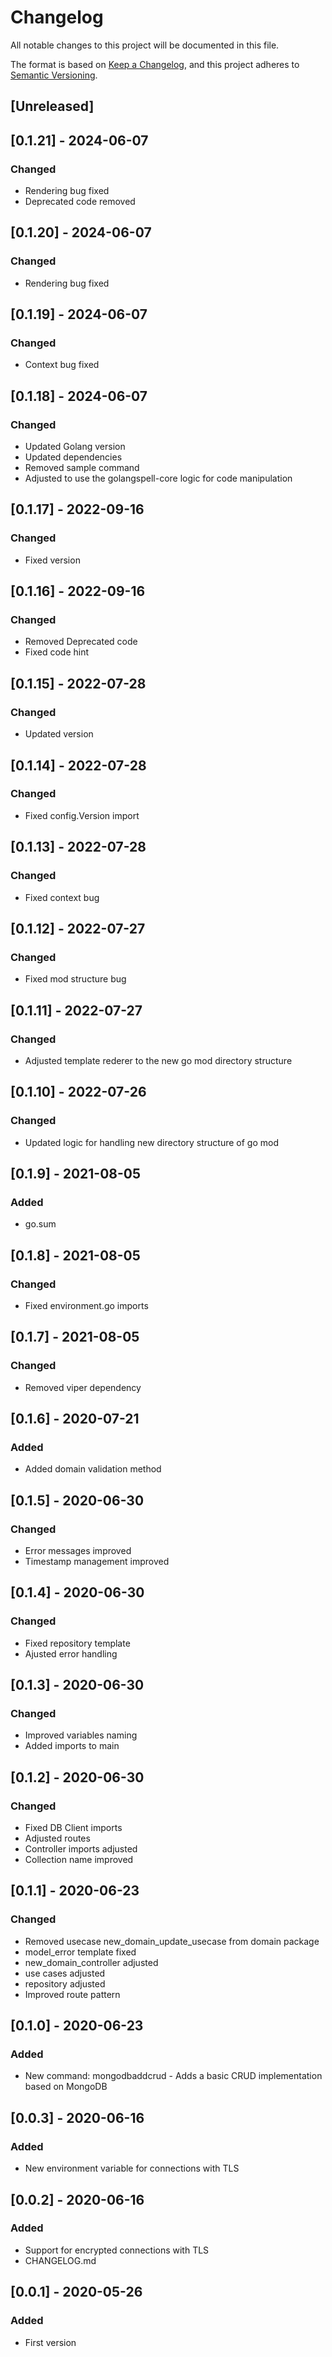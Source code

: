 # Changelog

All notable changes to this project will be documented in this file.

The format is based on [Keep a Changelog](https://keepachangelog.com/en/1.0.0/),
and this project adheres to [Semantic Versioning](https://semver.org/spec/v2.0.0.html).

## [Unreleased]

## [0.1.21] - 2024-06-07

### Changed
- Rendering bug fixed
- Deprecated code removed

## [0.1.20] - 2024-06-07

### Changed
- Rendering bug fixed

## [0.1.19] - 2024-06-07

### Changed
- Context bug fixed

## [0.1.18] - 2024-06-07

### Changed
- Updated Golang version
- Updated dependencies
- Removed sample command
- Adjusted to use the golangspell-core logic for code manipulation

## [0.1.17] - 2022-09-16

### Changed
- Fixed version

## [0.1.16] - 2022-09-16

### Changed
- Removed Deprecated code
- Fixed code hint

## [0.1.15] - 2022-07-28

### Changed
- Updated version

## [0.1.14] - 2022-07-28

### Changed
- Fixed config.Version import

## [0.1.13] - 2022-07-28

### Changed
- Fixed context bug 

## [0.1.12] - 2022-07-27

### Changed
- Fixed mod structure bug

## [0.1.11] - 2022-07-27

### Changed
- Adjusted template rederer to the new go mod directory structure

## [0.1.10] - 2022-07-26

### Changed
- Updated logic for handling new directory structure of go mod 

## [0.1.9] - 2021-08-05

### Added
- go.sum

## [0.1.8] - 2021-08-05

### Changed
- Fixed environment.go imports

## [0.1.7] - 2021-08-05

### Changed
- Removed viper dependency

## [0.1.6] - 2020-07-21

### Added
- Added domain validation method

## [0.1.5] - 2020-06-30

### Changed
- Error messages improved
- Timestamp management improved

## [0.1.4] - 2020-06-30

### Changed
- Fixed repository template
- Ajusted error handling

## [0.1.3] - 2020-06-30

### Changed
- Improved variables naming
- Added imports to main

## [0.1.2] - 2020-06-30

### Changed
- Fixed DB Client imports
- Adjusted routes
- Controller imports adjusted
- Collection name improved

## [0.1.1] - 2020-06-23

### Changed
- Removed usecase new_domain_update_usecase from domain package
- model_error template fixed
- new_domain_controller adjusted
- use cases adjusted
- repository adjusted
- Improved route pattern

## [0.1.0] - 2020-06-23

### Added
- New command: mongodbaddcrud - Adds a basic CRUD implementation based on MongoDB

## [0.0.3] - 2020-06-16

### Added
- New environment variable for connections with TLS

## [0.0.2] - 2020-06-16

### Added
- Support for encrypted connections with TLS
- CHANGELOG.md

## [0.0.1] - 2020-05-26

### Added
- First version
